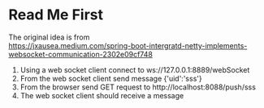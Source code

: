 # Read Me First

The original idea is from  
https://jxausea.medium.com/spring-boot-intergratd-netty-implements-websocket-communication-2302e09cf748

1. Using a web socket client connect to ws://127.0.0.1:8889/webSocket
2. From the web socket client send message {'uid':'sss'}
3. From the browser send GET request to http://localhost:8088/push/sss
4. The web socket client should receive a message